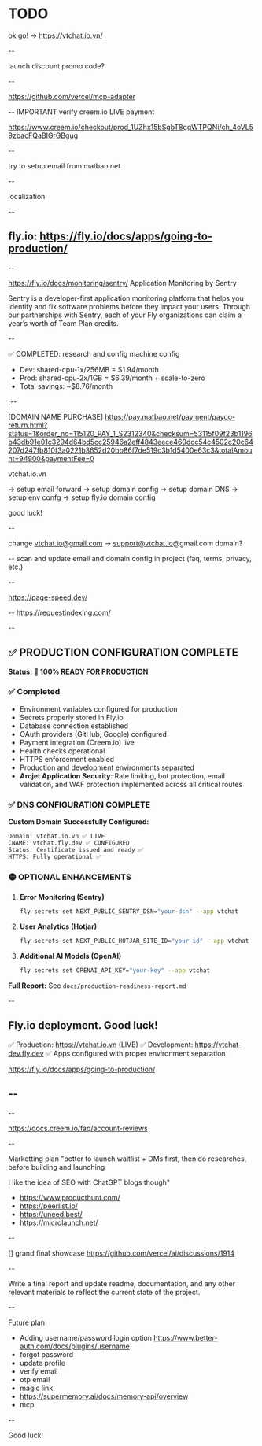 # TODO

ok go! -> https://vtchat.io.vn/

--

launch discount promo code?

--

https://github.com/vercel/mcp-adapter

--
IMPORTANT verify creem.io LIVE payment

https://www.creem.io/checkout/prod_1UZhx15bSgbT8ggWTPQNi/ch_4oVL59zbacFQaBIGrGBgug

--

try to setup email from matbao.net

--

localization

--

fly.io: https://fly.io/docs/apps/going-to-production/
--
--

https://fly.io/docs/monitoring/sentry/
 Application Monitoring by Sentry

Sentry is a developer-first application monitoring platform that helps you identify and fix software problems before they impact your users. Through our partnerships with Sentry, each of your Fly organizations can claim a year’s worth of Team Plan credits.

--

✅ COMPLETED: research and config machine config
- Dev: shared-cpu-1x/256MB = $1.94/month  
- Prod: shared-cpu-2x/1GB = $6.39/month + scale-to-zero
- Total savings: ~$8.76/month

;--

[DOMAIN NAME PURCHASE]
https://pay.matbao.net/payment/payoo-return.html?status=1&order_no=115120_PAY_1_S2312340&checksum=53115f09f23b1196b43db91e01c3294d64bd5cc25946a2eff4843eece460dcc54c4502c20c64207d247fb810f3a0221b3652d20bb86f7de519c3b1d5400e63c3&totalAmount=94900&paymentFee=0

vtchat.io.vn

-> setup email forward
-> setup domain config
-> setup domain DNS
-> setup env confg
-> setup fly.io domain config

good luck!

--

change vtchat.io@gmail.com -> support@vtchat.io@gmail.com domain?

--
scan and update email and domain config in project (faq, terms, privacy, etc.)

--

https://page-speed.dev/

--
https://requestindexing.com/

--

## ✅ PRODUCTION CONFIGURATION COMPLETE

**Status: 💯 100% READY FOR PRODUCTION**

### ✅ Completed
- Environment variables configured for production
- Secrets properly stored in Fly.io
- Database connection established
- OAuth providers (GitHub, Google) configured
- Payment integration (Creem.io) live
- Health checks operational
- HTTPS enforcement enabled
- Production and development environments separated
- **Arcjet Application Security**: Rate limiting, bot protection, email validation, and WAF protection implemented across all critical routes

### ✅ DNS CONFIGURATION COMPLETE
**Custom Domain Successfully Configured:**
```
Domain: vtchat.io.vn ✅ LIVE
CNAME: vtchat.fly.dev ✅ CONFIGURED
Status: Certificate issued and ready ✅
HTTPS: Fully operational ✅
```

### 🟡 OPTIONAL ENHANCEMENTS
1. **Error Monitoring (Sentry)**
   ```bash
   fly secrets set NEXT_PUBLIC_SENTRY_DSN="your-dsn" --app vtchat
   ```

2. **User Analytics (Hotjar)**
   ```bash
   fly secrets set NEXT_PUBLIC_HOTJAR_SITE_ID="your-id" --app vtchat
   ```

3. **Additional AI Models (OpenAI)**
   ```bash
   fly secrets set OPENAI_API_KEY="your-key" --app vtchat
   ```

**Full Report:** See `docs/production-readiness-report.md`

--
## Fly.io deployment. Good luck!

✅ Production: https://vtchat.io.vn (LIVE)
✅ Development: https://vtchat-dev.fly.dev
✅ Apps configured with proper environment separation

https://fly.io/docs/apps/going-to-production/

--
--

--

<https://docs.creem.io/faq/account-reviews>

--

Marketting plan
"better to launch waitlist + DMs first, then do researches, before building and launching

I like the idea of SEO with ChatGPT blogs though"

+ https://www.producthunt.com/
+ https://peerlist.io/
+ https://uneed.best/
+ https://microlaunch.net/

--

[] grand final showcase <https://github.com/vercel/ai/discussions/1914>

--

Write a final report and update readme, documentation, and any other relevant materials to reflect the current state of the project.

--

Future plan
+ Adding username/password login option https://www.better-auth.com/docs/plugins/username
+ forgot password
+ update profile
+ verify email
+ otp email
+ magic link
+ https://supermemory.ai/docs/memory-api/overview
+ mcp

--

Good luck!
